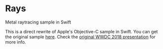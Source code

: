 # Rays
Metal raytracing sample in Swift

This is a direct rewrite of Apple's Objective-C sample in Swift.
You can get the original sample [here](https://developer.apple.com/documentation/metalperformanceshaders/metal_for_accelerating_ray_tracing).
Check the [original WWDC 2018 presentation](https://developer.apple.com/videos/play/wwdc2018/606/) for more info.
